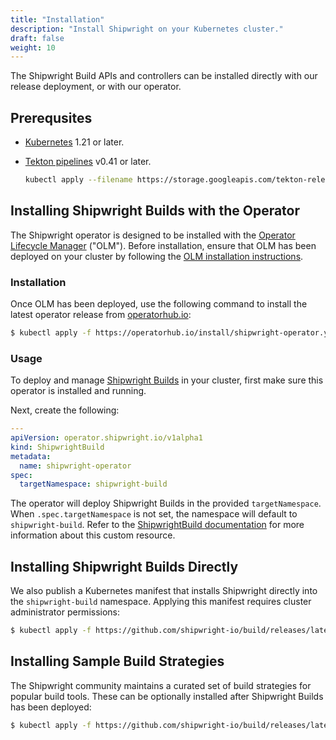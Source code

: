 ```yaml
---
title: "Installation"
description: "Install Shipwright on your Kubernetes cluster."
draft: false
weight: 10
---
```


The Shipwright Build APIs and controllers can be installed directly with our release deployment, or
with our operator.

## Prerequsites

- [Kubernetes](https://kubernetes.io/) 1.21 or later.
- [Tekton pipelines](https://tekton.dev/docs/installation/) v0.41 or later. 

  ```bash
  kubectl apply --filename https://storage.googleapis.com/tekton-releases/pipeline/latest/release.yaml
  ```

## Installing Shipwright Builds with the Operator

The Shipwright operator is designed to be installed with the [Operator Lifecycle Manager](https://olm.operatorframework.io/) ("OLM").
Before installation, ensure that OLM has been deployed on your cluster by following the [OLM installation instructions](https://olm.operatorframework.io/docs/getting-started/#installing-olm-in-your-cluster).

### Installation

Once OLM has been deployed, use the following command to install the latest operator release from [operatorhub.io](https://operatorhub.io/operator/shipwright-operator):

```sh
$ kubectl apply -f https://operatorhub.io/install/shipwright-operator.yaml
```

### Usage

To deploy and manage [Shipwright Builds](https://github.com/shipwright-io/build) in your cluster,
first make sure this operator is installed and running.

Next, create the following:

```yaml
---
apiVersion: operator.shipwright.io/v1alpha1
kind: ShipwrightBuild
metadata:
  name: shipwright-operator
spec:
  targetNamespace: shipwright-build
```

The operator will deploy Shipwright Builds in the provided `targetNamespace`.
When `.spec.targetNamespace` is not set, the namespace will default to `shipwright-build`.
Refer to the [ShipwrightBuild documentation](../../build) for more information about this custom resource.

## Installing Shipwright Builds Directly

We also publish a Kubernetes manifest that installs Shipwright directly into the `shipwright-build` namespace.
Applying this manifest requires cluster administrator permissions:

```bash
$ kubectl apply -f https://github.com/shipwright-io/build/releases/latest/download/release.yaml --server-side=true
```

## Installing Sample Build Strategies

The Shipwright community maintains a curated set of build strategies for popular build tools.
These can be optionally installed after Shipwright Builds has been deployed:

```bash
$ kubectl apply -f https://github.com/shipwright-io/build/releases/latest/download/sample-strategies.yaml
```
